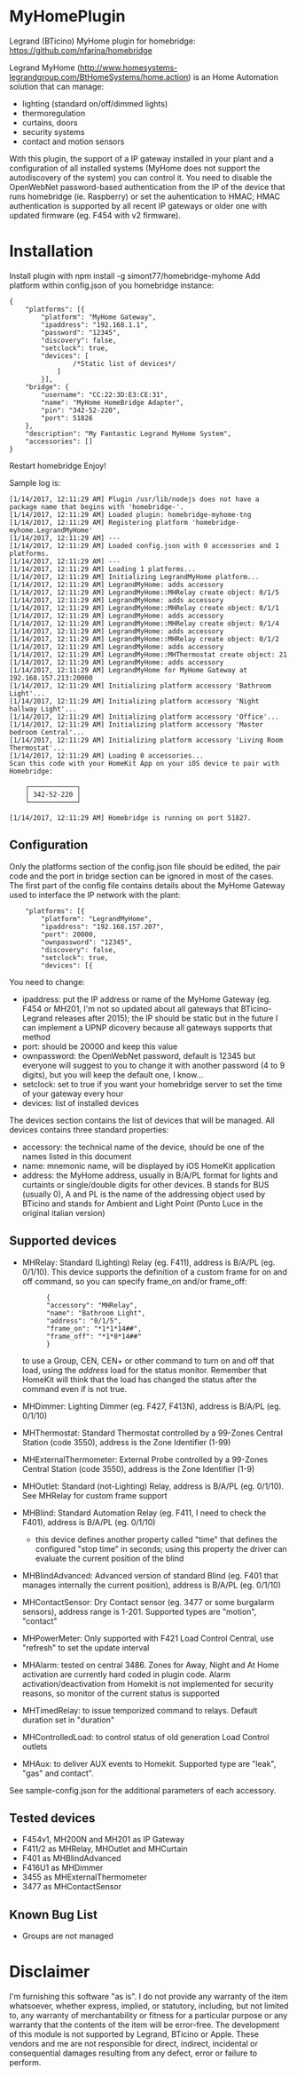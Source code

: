 # MyHomePlugin
Legrand (BTicino) MyHome plugin for homebridge: https://github.com/nfarina/homebridge

Legrand MyHome (http://www.homesystems-legrandgroup.com/BtHomeSystems/home.action) is an Home Automation solution that can manage:
- lighting (standard on/off/dimmed lights)
- thermoregulation 
- curtains, doors
- security systems
- contact and motion sensors

With this plugin, the support of a IP gateway installed in your plant and a configuration of all installed 
systems (MyHome does not support the autodiscovery of the system) you can control it. You need to disable the OpenWebNet password-based
authentication from the IP of the device that runs homebridge (ie. Raspberry) or set the auhentication to HMAC; 
HMAC authentication is supported by all recent IP gateways or older one with updated firmware (eg. F454 with v2 firmware).

# Installation
Install plugin with npm install -g simont77/homebridge-myhome
Add platform within config.json of you homebridge instance:

    {
        "platforms": [{
            "platform": "MyHome Gateway",
            "ipaddress": "192.168.1.1",
            "password": "12345",
            "discovery": false,
            "setclock": true,
            "devices": [
                    /*Static list of devices*/
                ]
            }], 
        "bridge": {
            "username": "CC:22:3D:E3:CE:31", 
            "name": "MyHome HomeBridge Adapter", 
            "pin": "342-52-220", 
            "port": 51826
        }, 
        "description": "My Fantastic Legrand MyHome System", 
        "accessories": []
    }

Restart homebridge
Enjoy!

Sample log is:

    [1/14/2017, 12:11:29 AM] Plugin /usr/lib/nodejs does not have a package name that begins with 'homebridge-'.
    [1/14/2017, 12:11:29 AM] Loaded plugin: homebridge-myhome-tng
    [1/14/2017, 12:11:29 AM] Registering platform 'homebridge-myhome.LegrandMyHome'
    [1/14/2017, 12:11:29 AM] ---
    [1/14/2017, 12:11:29 AM] Loaded config.json with 0 accessories and 1 platforms.
    [1/14/2017, 12:11:29 AM] ---
    [1/14/2017, 12:11:29 AM] Loading 1 platforms...
    [1/14/2017, 12:11:29 AM] Initializing LegrandMyHome platform...
    [1/14/2017, 12:11:29 AM] LegrandMyHome: adds accessory
    [1/14/2017, 12:11:29 AM] LegrandMyHome::MHRelay create object: 0/1/5
    [1/14/2017, 12:11:29 AM] LegrandMyHome: adds accessory
    [1/14/2017, 12:11:29 AM] LegrandMyHome::MHRelay create object: 0/1/1
    [1/14/2017, 12:11:29 AM] LegrandMyHome: adds accessory
    [1/14/2017, 12:11:29 AM] LegrandMyHome::MHRelay create object: 0/1/4
    [1/14/2017, 12:11:29 AM] LegrandMyHome: adds accessory
    [1/14/2017, 12:11:29 AM] LegrandMyHome::MHRelay create object: 0/1/2
    [1/14/2017, 12:11:29 AM] LegrandMyHome: adds accessory
    [1/14/2017, 12:11:29 AM] LegrandMyHome::MHThermostat create object: 21
    [1/14/2017, 12:11:29 AM] LegrandMyHome: adds accessory
    [1/14/2017, 12:11:29 AM] LegrandMyHome for MyHome Gateway at 192.168.157.213:20000
    [1/14/2017, 12:11:29 AM] Initializing platform accessory 'Bathroom Light'...
    [1/14/2017, 12:11:29 AM] Initializing platform accessory 'Night hallway Light'...
    [1/14/2017, 12:11:29 AM] Initializing platform accessory 'Office'...
    [1/14/2017, 12:11:29 AM] Initializing platform accessory 'Master bedroom Central'...
    [1/14/2017, 12:11:29 AM] Initializing platform accessory 'Living Room Thermostat'...
    [1/14/2017, 12:11:29 AM] Loading 0 accessories...
    Scan this code with your HomeKit App on your iOS device to pair with Homebridge:

        ┌────────────┐
        │ 342-52-220 │
        └────────────┘

    [1/14/2017, 12:11:29 AM] Homebridge is running on port 51827.


## Configuration

Only the platforms section of the config.json file should be edited, the pair code and the port in bridge section can be ignored in most of the cases. 
The first part of the config file contains details about the MyHome Gateway used to interface the IP network with the plant:

        "platforms": [{
            "platform": "LegrandMyHome",
            "ipaddress": "192.168.157.207",
            "port": 20000,
            "ownpassword": "12345",
            "discovery": false,
            "setclock": true,
            "devices": [{

You need to change:
- ipaddress: put the IP address or name of the MyHome Gateway (eg. F454 or MH201, I'm not so updated about all gateways that BTicino-Legrand releases after 2015); the IP should be static but in the future I can implement a UPNP dicovery because all gateways supports that method
- port: should be 20000 and keep this value
- ownpassword: the OpenWebNet password, default is 12345 but everyone will suggest to you to change it with another password (4 to 9 digits), but you will keep the default one, I know...
- setclock: set to true if you want your homebridge server to set the time of your gateway every hour
- devices: list of installed devices

The devices section contains the list of devices that will be managed. All devices contains three standard properties:

- accessory: the technical name of the device, should be one of the names listed in this document
- name: mnemonic name, will be displayed by iOS HomeKit application
- address: the MyHome address, usually in B/A/PL format for lights and curtaints or single/double digits for other devices. B stands for BUS (usually 0), A and PL is the name of the addressing object used by BTicino and stands for Ambient and Light Point (Punto Luce in the original italian version)

## Supported devices

* MHRelay: Standard (Lighting) Relay (eg. F411), address is B/A/PL (eg. 0/1/10). This device supports the definition of a custom frame for on and off command, so you can specify frame\_on and/or frame\_off:

            {
            "accessory": "MHRelay",
            "name": "Bathroom Light",
            "address": "0/1/5",
            "frame_on": "*1*1*14##",
            "frame_off": "*1*0*14##"
            }
    
    to use a Group, CEN, CEN+ or other command to turn on and off that load, using the _address_ load for the status monitor. Remember that HomeKit will think that the load has changed the status after the command even if is not true.


* MHDimmer: Lighting Dimmer (eg. F427, F413N), address is B/A/PL (eg. 0/1/10)
* MHThermostat: Standard Thermostat controlled by a 99-Zones Central Station (code 3550), address is the Zone Identifier (1-99)
* MHExternalThermometer: External Probe controlled by a 99-Zones Central Station (code 3550), address is the Zone Identifier (1-9)
* MHOutlet: Standard (not-Lighting) Relay, address is B/A/PL (eg. 0/1/10). See MHRelay for custom frame support
* MHBlind: Standard Automation Relay (eg. F411, I need to check the F401), address is B/A/PL (eg. 0/1/10)
  * this device defines another property called "time" that defines the configured "stop time" in seconds; using this property the driver can evaluate the current position of the blind
* MHBlindAdvanced: Advanced version of standard Blind (eg. F401 that manages internally the current position), address is B/A/PL (eg. 0/1/10)
* MHContactSensor: Dry Contact sensor (eg. 3477 or some burgalarm sensors), address range is 1-201. Supported types are "motion", "contact"
* MHPowerMeter: Only supported with F421 Load Control Central, use "refresh" to set the update interval
* MHAlarm: tested on central 3486. Zones for Away, Night and At Home activation are currently hard coded in plugin code. Alarm activation/deactivation from Homekit is not implemented for security reasons, so monitor of the current status is supported
* MHTimedRelay: to issue temporized command to relays. Default duration set in "duration"
* MHControlledLoad: to control status of old generation Load Control outlets
* MHAux: to deliver AUX events to Homekit. Supported type are "leak", "gas" and contact".

See sample-config.json for the additional parameters of each accessory.

## Tested devices
- F454v1, MH200N and MH201 as IP Gateway
- F411/2 as MHRelay, MHOutlet and MHCurtain
- F401 as MHBlindAdvanced
- F416U1 as MHDimmer
- 3455 as MHExternalThermometer
- 3477 as MHContactSensor

## Known Bug List

- Groups are not managed


# Disclaimer

I'm furnishing this software "as is". I do not provide any warranty of the item whatsoever, whether express, implied, or statutory, including, but not limited to, any warranty of merchantability or fitness for a particular purpose or any warranty that the contents of the item will be error-free.
The development of this module is not supported by Legrand, BTicino or Apple. These vendors and me are not responsible for direct, indirect, incidental or consequential damages resulting from any defect, error or failure to perform.  